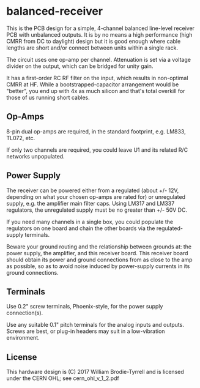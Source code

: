 # balanced-receiver

This is the PCB design for a simple, 4-channel balanced line-level receiver PCB with unbalanced outputs.
It is by no means a high performance (high CMRR from DC to daylight) design but it is good enough where
cable lengths are short and/or connect between units within a single rack.

The circuit uses one op-amp per channel. Attenuation is set via a voltage divider on the output,
which can be bridged for unity gain.

It has a first-order RC RF filter on the input, which results in non-optimal CMRR at HF.  While
a bootstrapped-capacitor arrangement would be "better", you end up with 4x as much silicon and
that's total overkill for those of us running short cables.

## Op-Amps

8-pin dual op-amps are required, in the standard footprint, e.g. LM833, TL072, etc.

If only two channels are required, you could leave U1 and its related R/C networks unpopulated.

## Power Supply

The receiver can be powered either from a regulated (about +/- 12V, depending on what your
chosen op-amps are rated for) or unregulated supply, e.g. the amplifier main filter caps.  Using
LM317 and LM337 regulators, the unregulated supply must be no greater than +/- 50V DC.

If you need many channels in a single box, you could populate the regulators on one board and chain
the other boards via the regulated-supply terminals.

Beware your ground routing and the relationship between grounds at: the power supply, the amplifier,
and this receiver board.  This receiver board should obtain its power and ground connections from
as close to the amp as possible, so as to avoid noise induced by power-supply currents in its
ground connections.

## Terminals

Use 0.2" screw terminals, Phoenix-style, for the power supply connection(s).

Use any suitable 0.1" pitch terminals for the analog inputs and outputs.  Screws are best, or
plug-in headers may suit in a low-vibration environment.

## License

This hardware design is (C) 2017 William Brodie-Tyrrell and is licensed under the CERN OHL; see cern_ohl_v_1_2.pdf